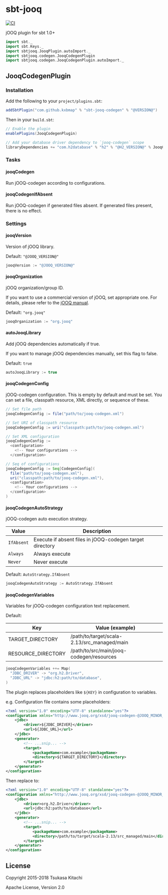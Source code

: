 # sbt-jooq

[![CI](https://github.com/kxbmap/sbt-jooq/actions/workflows/ci.yml/badge.svg)](https://github.com/kxbmap/sbt-jooq/actions/workflows/ci.yml)

jOOQ plugin for sbt 1.0+

```scala mdoc:invisible
import sbt._
import sbt.Keys._
import sbtjooq.JooqPlugin.autoImport._
import sbtjooq.codegen.JooqCodegenPlugin
import sbtjooq.codegen.JooqCodegenPlugin.autoImport._
```

## JooqCodegenPlugin

### Installation

Add the following to your `project/plugins.sbt`:

```scala mdoc:compile-only
addSbtPlugin("com.github.kxbmap" % "sbt-jooq-codegen" % "@VERSION@")
```

Then in your `build.sbt`:

```scala mdoc:compile-only
// Enable the plugin
enablePlugins(JooqCodegenPlugin)

// Add your database driver dependency to `jooq-codegen` scope
libraryDependencies += "com.h2database" % "h2" % "@H2_VERSION@" % JooqCodegen
```

### Tasks

#### jooqCodegen

Run jOOQ-codegen according to configurations.

#### jooqCodegenIfAbsent

Run jOOQ-codegen if generated files absent.
If generated files present, there is no effect.

### Settings

#### jooqVersion
Version of jOOQ library.

Default: `"@JOOQ_VERSION@"`

```scala mdoc:compile-only
jooqVersion := "@JOOQ_VERSION@"
```

#### jooqOrganization
jOOQ organization/group ID.

If you want to use a commercial version of jOOQ, set appropriate one.
For details, please refer to the [jOOQ manual](https://www.jooq.org/doc/@JOOQ_MINOR_VERSION@/manual/getting-started/tutorials/jooq-in-7-steps/jooq-in-7-steps-step1/).

Default: `"org.jooq"`

```scala mdoc:compile-only
jooqOrganization := "org.jooq"
```

#### autoJooqLibrary
Add jOOQ dependencies automatically if true.

If you want to manage jOOQ dependencies manually, set this flag to false.

Default: `true`

```scala mdoc:compile-only
autoJooqLibrary := true
```

#### jooqCodegenConfig
jOOQ-codegen configuration.
This is empty by default and must be set. You can set a file, classpath resource, XML directly, or sequence of these.

```scala mdoc:compile-only
// Set file path
jooqCodegenConfig := file("path/to/jooq-codegen.xml")
```

```scala mdoc:compile-only
// Set URI of classpath resource
jooqCodegenConfig := uri("classpath:path/to/jooq-codegen.xml")
```

```scala mdoc:compile-only
// Set XML configuration
jooqCodegenConfig :=
  <configuration>
    <!-- Your configurations -->
  </configuration>
```

```scala mdoc:compile-only
// Seq of configurations
jooqCodegenConfig := Seq[CodegenConfig](
  file("path/to/jooq-codegen.xml"),
  uri("classpath:path/to/jooq-codegen.xml"),
  <configuration>
    <!-- Your configurations -->
  </configuration>
)
```

#### jooqCodegenAutoStrategy
jOOQ-codegen auto execution strategy.

|Value      |Description                                              |
|-----------|---------------------------------------------------------|
|`IfAbsent` |Execute if absent files in jOOQ-codegen target directory |
|`Always`   |Always execute                                           |
|`Never`    |Never execute                                            |

Default: `AutoStrategy.IfAbsent`

```scala mdoc:compile-only
jooqCodegenAutoStrategy := AutoStrategy.IfAbsent
```

#### jooqCodegenVariables
Variables for jOOQ-codegen configuration text replacement.

Default:

|Key                |Value (example)                                |
|-------------------|-----------------------------------------------|
|TARGET_DIRECTORY   |/path/to/target/scala-2.13/src_managed/main    |
|RESOURCE_DIRECTORY |/path/to/src/main/jooq-codegen/resources       |

```scala mdoc:compile-only
jooqCodegenVariables ++= Map(
  "JDBC_DRIVER" -> "org.h2.Driver",
  "JDBC_URL" -> "jdbc:h2:path/to/database",
)
```

The plugin replaces placeholders like `${KEY}` in configuration to variables.

e.g. Configuration file contains some placeholders:

```xml
<?xml version="1.0" encoding="UTF-8" standalone="yes"?>
<configuration xmlns="http://www.jooq.org/xsd/jooq-codegen-@JOOQ_MINOR_VERSION@.0.xsd">
    <jdbc>
        <driver>${JDBC_DRIVER}</driver>
        <url>${JDBC_URL}</url>
    </jdbc>
    <generator>
        <!-- ...snip... -->
        <target>
            <packageName>com.example</packageName>
            <directory>${TARGET_DIRECTORY}</directory>
        </target>
    </generator>
</configuration>
```

Then replace to:

```xml
<?xml version="1.0" encoding="UTF-8" standalone="yes"?>
<configuration xmlns="http://www.jooq.org/xsd/jooq-codegen-@JOOQ_MINOR_VERSION@.0.xsd">
    <jdbc>
        <driver>org.h2.Driver</driver>
        <url>jdbc:h2:path/to/database</url>
    </jdbc>
    <generator>
        <!-- ...snip... -->
        <target>
            <packageName>com.example</packageName>
            <directory>/path/to/target/scala-2.13/src_managed/main</directory>
        </target>
    </generator>
</configuration>
```

## License

Copyright 2015-2018 Tsukasa Kitachi

Apache License, Version 2.0
